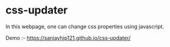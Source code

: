 # css-updater
In this webpage, one can change css properties using javascript.

Demo :- https://sanjayhjp121.github.io/css-updater/
